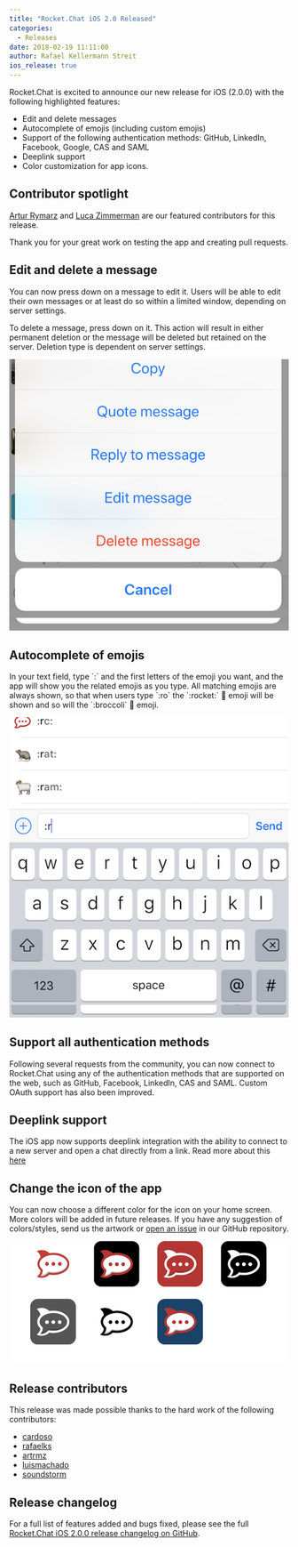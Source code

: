 ```yaml
---
title: "Rocket.Chat iOS 2.0 Released"
categories:
  - Releases
date: 2018-02-19 11:11:00
author: Rafael Kellermann Streit
ios_release: true
---
```


Rocket.Chat is excited to announce our new release for iOS (2.0.0) with the following highlighted features:

- Edit and delete messages
- Autocomplete of emojis (including custom emojis)
- Support of the following authentication methods: GitHub, LinkedIn, Facebook, Google, CAS and SAML
- Deeplink support
- Color customization for app icons.

## Contributor spotlight

 <a target="_blank" href="https://github.com/artrmz">Artur Rymarz</a> and  <a target="_blank" href="https://github.com/soundstorm">Luca Zimmerman</a> are our featured contributors for this release.

 Thank you for your great work on testing the app and creating pull requests.


## Edit and delete a message

<div class="left copy">
<p>
You can now press down on a message to edit it. Users will be able to edit their own messages or at least do so within a limited window, depending on server settings.
</p>
<p>
To delete a message, press down on it. This action will result in either permanent deletion or the message will be deleted but retained on the server. Deletion type is dependent on server settings.
</p>
</div>
<div class="right image">
  <p>
    <img src="/images/posts/2018/02/2018-02-19-ios-release-2-0-0/message-actions.png" alt="Message Actions (Edit & Delete)"/>
  </p>
</div>
<div class="clear"></div>

## Autocomplete of emojis

<div class="left copy">
<p>
In your text field, type `:` and the first letters of the emoji you want, and the app will show you the related emojis as you type. All  matching emojis are always shown, so that when users type `:ro` the `:rocket:` 🚀 emoji will be shown and so will the `:broccoli` 🥦 emoji.
</p>
</div>
<div class="right image">
  <p>
    <img src="/images/posts/2018/02/2018-02-19-ios-release-2-0-0/emoji-autocomplete.png" alt="Emojis Autocomplete"/>
  </p>
</div>
<div class="clear"></div>

## Support all authentication methods

Following several requests from the community, you can now connect to Rocket.Chat using any of the authentication methods that are supported on the web, such as GitHub, Facebook, LinkedIn, CAS and SAML. Custom OAuth support has also been improved.

## Deeplink support

The iOS app now supports deeplink integration with the ability to connect to a new server and open a chat directly from a link. Read more about this <a target="_blank" href="https://rocket.chat/docs/developer-guides/deeplink/">here</a>

## Change the icon of the app

You can now choose a different color for the icon on your home screen. More colors will be added in future releases.
If you have any suggestion of colors/styles, send us the artwork or [open an issue](https://github.com/RocketChat/Rocket.Chat.iOS/issues) in our GitHub repository.

![Icon Variations](/images/posts/2018/02/2018-02-19-ios-release-2-0-0/custom-icons.png)

## Release contributors

This release was made possible thanks to the hard work of the following contributors:

<ul>
  <li><a target="_blank" href="https://github.com/cardoso">cardoso</a></li>
  <li><a target="_blank" href="https://github.com/rafaelks">rafaelks</a></li>
  <li><a target="_blank" href="https://github.com/artrmz">artrmz</a></li>
  <li><a target="_blank" href="https://github.com/luismachado">luismachado</a></li>
  <li><a target="_blank" href="https://github.com/soundstorm">soundstorm</a></li>
</ul>

## Release changelog

For a full list of features added and bugs fixed, please see the full [Rocket.Chat iOS 2.0.0 release changelog on GitHub](https://github.com/RocketChat/Rocket.Chat.iOS/releases/tag/v2.0.0).
